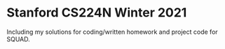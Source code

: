 # Stanford CS224N Winter 2021

Including my solutions for coding/written homework and project code for SQUAD.

